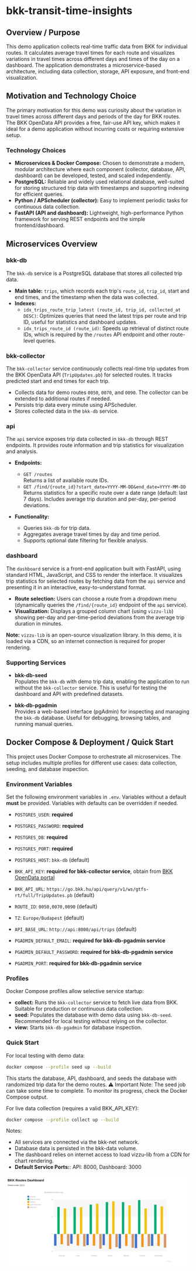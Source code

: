 # bkk-transit-time-insights

## Overview / Purpose

This demo application collects real-time traffic data from BKK for individual routes.
It calculates average travel times for each route and visualizes variations in travel times
across different days and times of the day on a dashboard.
The application demonstrates a microservice-based architecture, including
data collection, storage, API exposure, and front-end visualization.

## Motivation and Technology Choice

The primary motivation for this demo was curiosity about the variation in travel times across
different days and periods of the day for BKK routes.
The BKK OpenData API provides a free, fair-use API key, which makes it ideal for a demo application
without incurring costs or requiring extensive setup.

### Technology Choices

- **Microservices & Docker Compose:** Chosen to demonstrate a modern, modular architecture where each component (collector, database, API, dashboard) can be developed, tested, and scaled independently.
- **PostgreSQL:** Reliable and widely used relational database, well-suited for storing structured trip data with timestamps
and supporting indexing for efficient queries.
- **Python / APScheduler (collector):** Easy to implement periodic tasks for continuous data collection.
- **FastAPI (API and dashboard):** Lightweight, high-performance Python framework for serving REST endpoints and the simple frontend/dashboard.

## Microservices Overview

### bkk-db

The `bkk-db` service is a PostgreSQL database that stores all collected trip data.

- **Main table:** `trips`, which records each trip's `route_id`, `trip_id`, start and end times, and the timestamp when the data was collected.
- **Indexes:**
  - `idx_trips_route_trip_latest (route_id, trip_id, collected_at DESC)`: Optimizes queries that need the latest trips per route and trip ID, useful for statistics and dashboard updates.
  - `idx_trips_route_id (route_id)`: Speeds up retrieval of distinct route IDs, which is required by the `/routes` API endpoint and other route-level queries.

### bkk-collector

The `bkk-collector` service continuously collects real-time trip updates from the BKK OpenData API (`TripUpdates.pb`) for selected routes. It tracks predicted start and end times for each trip.  

- Collects data for demo routes `0050`, `0070`, and `0090`. The collector can be extended to additional routes if needed.
- Persists trip data every minute using APScheduler.  
- Stores collected data in the `bkk-db` service.  

### api

The `api` service exposes trip data collected in `bkk-db` through REST endpoints. It provides route information and trip statistics for visualization and analysis.

- **Endpoints:**
  - `GET /routes`  
    Returns a list of available route IDs.
  - `GET /find/{route_id}?start_date=YYYY-MM-DD&end_date=YYYY-MM-DD`  
    Returns statistics for a specific route over a date range (default: last 7 days). Includes average trip duration and per-day, per-period deviations.

- **Functionality:**
  - Queries `bkk-db` for trip data.
  - Aggregates average travel times by day and time period.
  - Supports optional date filtering for flexible analysis.

### dashboard

The `dashboard` service is a front-end application built with FastAPI, using standard HTML, JavaScript, and CSS to render the interface.
It visualizes trip statistics for selected routes by fetching data from the `api` service and presenting it in an interactive, easy-to-understand format.

- **Route selection:** Users can choose a route from a dropdown menu (dynamically queries the `/find/{route_id}` endpoint of the `api` service).
- **Visualization:** Displays a grouped column chart (using `vizzu-lib`) showing per-day and per-time-period deviations from the average trip duration in minutes.

**Note:** `vizzu-lib` is an open-source visualization library. In this demo, it is loaded via a CDN, so an internet connection is required for proper rendering.

### Supporting Services

- **bkk-db-seed**  
  Populates the `bkk-db` with demo trip data, enabling the application to run without the `bkk-collector` service.
  This is useful for testing the dashboard and API with predefined datasets.

- **bkk-db-pgadmin**  
  Provides a web-based interface (pgAdmin) for inspecting and managing the `bkk-db` database. Useful for debugging, browsing tables, and running manual queries.

## Docker Compose & Deployment / Quick Start

This project uses Docker Compose to orchestrate all microservices. The setup includes multiple profiles for different use cases: data collection, seeding, and database inspection.

### Environment Variables

Set the following environment variables in `.env`. Variables without a default **must** be provided.
Variables with defaults can be overridden if needed.  

- `POSTGRES_USER`: **required**
- `POSTGRES_PASSWORD`: **required**
- `POSTGRES_DB`: **required**
- `POSTGRES_PORT`: **required**
- `POSTGRES_HOST`: `bkk-db` (default)

- `BKK_API_KEY`: **required for bkk-collector service**, obtain from [BKK OpenData portal](https://opendata.bkk.hu/)  
- `BKK_API_URL`: `https://go.bkk.hu/api/query/v1/ws/gtfs-rt/full/TripUpdates.pb` (default)  
- `ROUTE_ID`: `0050,0070,0090` (default)  
- `TZ`: `Europe/Budapest` (default)

- `API_BASE_URL`: `http://api:8000/api/trips` (default)

- `PGADMIN_DEFAULT_EMAIL`: **required for bkk-db-pgadmin service**
- `PGADMIN_DEFAULT_PASSWORD`: **required for bkk-db-pgadmin service**
- `PGADMIN_PORT`: **required for bkk-db-pgadmin service**

### Profiles

Docker Compose profiles allow selective service startup:

- **collect:** Runs the `bkk-collector` service to fetch live data from BKK. Suitable for production or continuous data collection.
- **seed:** Populates the database with demo data using `bkk-db-seed`. Recommended for local testing without relying on the collector.
- **view:** Starts `bkk-db-pgadmin` for database inspection.

### Quick Start

For local testing with demo data:

```bash
docker compose --profile seed up --build
```
This starts the database, API, dashboard, and seeds the database with randomized trip data for the demo routes.
⚠️ Important Note:
The seed job can take some time to complete. To monitor its progress, check the Docker Compose output.

For live data collection (requires a valid BKK_API_KEY):
```bash
docker compose --profile collect up --build
```

Notes:
- All services are connected via the bkk-net network.
- Database data is persisted in the bkk-data volume.
- The dashboard relies on internet access to load vizzu-lib from a CDN for chart rendering.
- **Default Service Ports:**: API: 8000, Dashboard: 3000

![Dashboard Screenshot](./dashboard.png)
